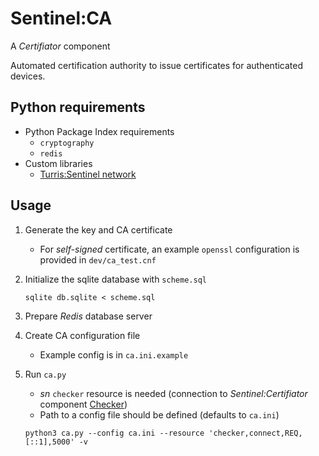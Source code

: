 # Sentinel:CA

A *Certifiator* component

Automated certification authority to issue certificates for authenticated
devices.


## Python requirements

- Python Package Index requirements
    - `cryptography`
    - `redis`
- Custom libraries
    - [Turris:Sentinel network](https://gitlab.labs.nic.cz/turris/sentinel/sn)


## Usage

1. Generate the key and CA certificate
    - For *self-signed* certificate, an example `openssl` configuration is
      provided in `dev/ca_test.cnf`
2. Initialize the sqlite database with `scheme.sql`

    ```
    sqlite db.sqlite < scheme.sql
    ```

3. Prepare *Redis* database server
4. Create CA configuration file
    - Example config is in `ca.ini.example`
5. Run `ca.py`
    - *sn* `checker` resource is needed (connection to *Sentinel:Certifiator*
      component [Checker](https://gitlab.labs.nic.cz/turris/sentinel/checker))
    - Path to a config file should be defined (defaults to `ca.ini`)

    ```
    python3 ca.py --config ca.ini --resource 'checker,connect,REQ,[::1],5000' -v
    ```
